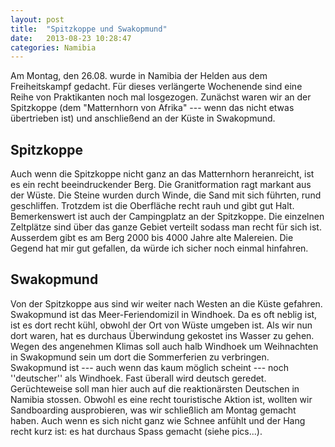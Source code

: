 ```yaml
---
layout: post
title:  "Spitzkoppe und Swakopmund"
date:   2013-08-23 10:28:47
categories: Namibia
---
```


Am Montag, den 26.08. wurde in Namibia der Helden aus dem Freiheitskampf gedacht. Für dieses verlängerte Wochenende sind eine Reihe von Praktikanten noch mal losgezogen. Zunächst waren wir an der Spitzkoppe (dem "Matternhorn von Afrika" --- wenn das nicht etwas übertrieben ist) und anschließend an der Küste in Swakopmund.

## Spitzkoppe

Auch wenn die Spitzkoppe nicht ganz an das Matternhorn heranreicht, ist es ein recht beeindruckender Berg. Die Granitformation ragt markant aus der Wüste. Die Steine wurden durch Winde, die Sand mit sich führten, rund geschliffen. Trotzdem ist die Oberfläche recht rauh und gibt gut Halt. Bemerkenswert ist auch der Campingplatz an der Spitzkoppe. Die einzelnen Zeltplätze sind über das ganze Gebiet verteilt sodass man recht für sich ist. Ausserdem gibt es am Berg 2000 bis 4000 Jahre alte Malereien.
Die Gegend hat mir gut gefallen, da würde ich sicher noch einmal hinfahren.

## Swakopmund

Von der Spitzkoppe aus sind wir weiter nach Westen an die Küste gefahren. Swakopmund ist das Meer-Feriendomizil in Windhoek. Da es oft neblig ist, ist es dort recht kühl, obwohl der Ort von Wüste umgeben ist. Als wir nun dort waren, hat es durchaus Überwindung gekostet ins Wasser zu gehen. 
Wegen des angenehmen Klimas soll auch halb Windhoek um Weihnachten in Swakopmund sein um dort die Sommerferien zu verbringen. Swakopmund ist --- auch wenn das kaum möglich scheint --- noch ''deutscher'' als Windhoek. Fast überall wird deutsch geredet. Gerüchteweise soll man hier auch auf die reaktionärsten Deutschen in Namibia stossen.
Obwohl es eine recht touristische Aktion ist, wollten wir Sandboarding ausprobieren, was wir schließlich am Montag gemacht haben. Auch wenn es sich nicht ganz wie Schnee anfühlt und der Hang recht kurz ist: es hat durchaus Spass gemacht (siehe pics...).

